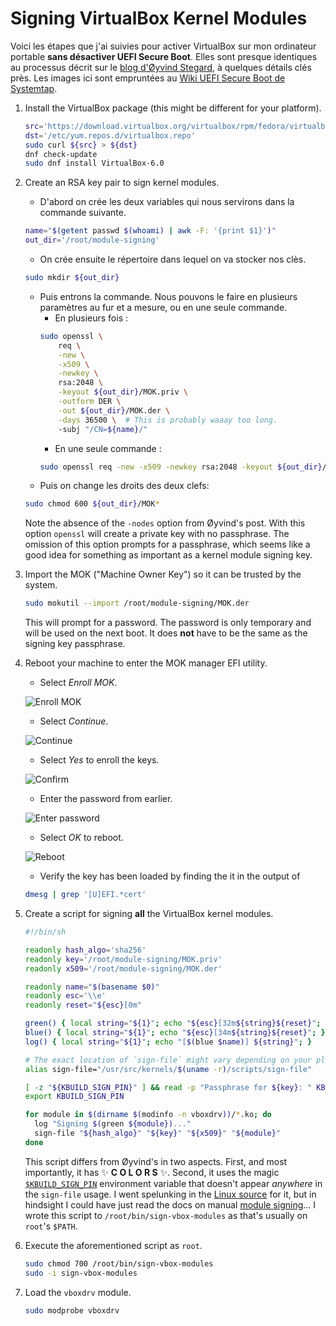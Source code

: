 # Signing VirtualBox Kernel Modules

Voici les étapes que j'ai suivies pour activer VirtualBox sur mon ordinateur 
portable **sans désactiver UEFI Secure Boot**. Elles sont presque identiques 
au processus décrit sur le [blog d'Øyvind Stegard][blog], à quelques détails 
clés près. Les images ici sont empruntées au [Wiki UEFI Secure Boot de Systemtap][systemtap].

1. Install the VirtualBox package (this might be different for your platform).
   ```bash
   src='https://download.virtualbox.org/virtualbox/rpm/fedora/virtualbox.repo'
   dst='/etc/yum.repos.d/virtualbox.repo'
   sudo curl ${src} > ${dst}
   dnf check-update
   sudo dnf install VirtualBox-6.0
   ```
2. Create an RSA key pair to sign kernel modules.
   - D'abord on crée les deux variables qui nous servirons dans la commande suivante.
   ```bash
   name="$(getent passwd $(whoami) | awk -F: '{print $1}')"
   out_dir='/root/module-signing'
   ```
   - On crée ensuite le répertoire dans lequel on va stocker nos clès.
   ```bash
   sudo mkdir ${out_dir}
   ```
   - Puis entrons la commande. Nous pouvons le faire en plusieurs paramètres au fur et a mesure, ou en une seule commande.
      - En plusieurs fois :
      ```bash
      sudo openssl \
          req \
          -new \
          -x509 \
          -newkey \
          rsa:2048 \
          -keyout ${out_dir}/MOK.priv \
          -outform DER \
          -out ${out_dir}/MOK.der \
          -days 36500 \  # This is probably waaay too long.
          -subj "/CN=${name}/"
       ```
       - En une seule commande :
       ```bash
       sudo openssl req -new -x509 -newkey rsa:2048 -keyout ${out_dir}/MOK.priv -outform DER -out ${out_dir}/MOK.der -days 36500 -subj "/CN=${name}/"
       ```
    - Puis on change les droits des deux clefs:
   ```bash
   sudo chmod 600 ${out_dir}/MOK*
   ```
   Note the absence of the `-nodes` option from Øyvind's post. With this option
   `openssl` will create a private key with no passphrase. The omission of this
   option prompts for a passphrase, which seems like a good idea for something
   as important as a kernel module signing key.
3. Import the MOK ("Machine Owner Key") so it can be trusted by the system.
   ```bash
   sudo mokutil --import /root/module-signing/MOK.der
   ```
   This will prompt for a password. The password is only temporary and will be
   used on the next boot. It does **not** have to be the same as the signing
   key passphrase.
4. Reboot your machine to enter the MOK manager EFI utility.
   
   - Select _Enroll MOK_.

   ![Enroll MOK][enroll mok]

   - Select _Continue_.

   ![Continue][continue]

   - Select _Yes_ to enroll the keys.

   ![Confirm][confirm]

   - Enter the password from earlier.

   ![Enter password][password]

   - Select _OK_ to reboot.

   ![Reboot][reboot]

   - Verify the key has been loaded by finding the it in the output of
   ```bash
   dmesg | grep '[U]EFI.*cert'
   ```
5. Create a script for signing **all** the VirtualBox kernel modules.
   ```bash
   #!/bin/sh
   
   readonly hash_algo='sha256'
   readonly key='/root/module-signing/MOK.priv'
   readonly x509='/root/module-signing/MOK.der'
   
   readonly name="$(basename $0)"
   readonly esc='\\e'
   readonly reset="${esc}[0m"
   
   green() { local string="${1}"; echo "${esc}[32m${string}${reset}"; }
   blue() { local string="${1}"; echo "${esc}[34m${string}${reset}"; }
   log() { local string="${1}"; echo "[$(blue $name)] ${string}"; }
   
   # The exact location of `sign-file` might vary depending on your platform.
   alias sign-file="/usr/src/kernels/$(uname -r)/scripts/sign-file"
   
   [ -z "${KBUILD_SIGN_PIN}" ] && read -p "Passphrase for ${key}: " KBUILD_SIGN_PIN
   export KBUILD_SIGN_PIN
   
   for module in $(dirname $(modinfo -n vboxdrv))/*.ko; do
     log "Signing $(green ${module})..."
     sign-file "${hash_algo}" "${key}" "${x509}" "${module}"
   done
   ```
   This script differs from Øyvind's in two aspects. First, and most
   importantly, it has :sparkles: **C O L O R S** :sparkles:. Second, it uses
   the magic [`$KBUILD_SIGN_PIN`][kbuild_sign_pin] environment variable that
   doesn't appear _anywhere_ in the `sign-file` usage. I went spelunking in the
   [Linux source][source] for it, but in hindsight I could have just read the
   docs on manual [module signing][module-signing]... I wrote this script to
   `/root/bin/sign-vbox-modules` as that's usually on `root`'s `$PATH`.
6. Execute the aforementioned script as `root`.
   ```bash
   sudo chmod 700 /root/bin/sign-vbox-modules
   sudo -i sign-vbox-modules
   ```
7. Load the `vboxdrv` module.
   ```bash
   sudo modprobe vboxdrv
   ```

[blog]: https://stegard.net/2016/10/virtualbox-secure-boot-ubuntu-fail/
[systemtap]: https://sourceware.org/systemtap/wiki/SecureBoot
[enroll mok]: https://sourceware.org/systemtap/wiki/SecureBoot?action=AttachFile&do=get&target=Screenshot_kvm-rawhide-64-uefi-1_2014-02-27_14_00_13_crop.png
[continue]: https://sourceware.org/systemtap/wiki/SecureBoot?action=AttachFile&do=get&target=Screenshot_kvm-rawhide-64-uefi-1_2014-02-27_14_00_35_crop.png
[confirm]: https://sourceware.org/systemtap/wiki/SecureBoot?action=AttachFile&do=get&target=Screenshot_kvm-rawhide-64-uefi-1_2014-02-27_14_00_44_crop.png
[password]: https://sourceware.org/systemtap/wiki/SecureBoot?action=AttachFile&do=get&target=Screenshot_kvm-rawhide-64-uefi-1_2014-02-27_14_00_53_crop.png
[reboot]: https://sourceware.org/systemtap/wiki/SecureBoot?action=AttachFile&do=get&target=Screenshot_kvm-rawhide-64-uefi-1_2014-02-27_14_01_06_crop.png
[kbuild_sign_pin]: https://github.com/torvalds/linux/blob/12491ed354d23c0ecbe02459bf4be58b8c772bc8/scripts/sign-file.c#L236
[source]: https://github.com/torvalds/linux/blob/12491ed354d23c0ecbe02459bf4be58b8c772bc8/scripts/sign-file.c
[module-signing]: https://www.kernel.org/doc/html/v4.20/admin-guide/module-signing.html#manually-signing-modules
